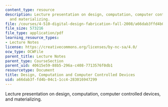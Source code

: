 ```yaml
---
content_type: resource
description: Lecture presentation on design, computation, computer controlled devices,
  and materializing.
file: /courses/4-510-digital-design-fabrication-fall-2008/a66dab3ffd4b04c11cc4283016947299_lec7a.pdf
file_size: 573216
file_type: application/pdf
learning_resource_types:
- Lecture Notes
license: https://creativecommons.org/licenses/by-nc-sa/4.0/
ocw_type: OCWFile
parent_title: Lecture Notes
parent_type: CourseSection
parent_uid: 40615e59-88b5-296a-c408-7713576f0db1
resourcetype: Document
title: Design, Computation and Computer Controlled Devices
uid: a66dab3f-fd4b-04c1-1cc4-283016947299
---
```

Lecture presentation on design, computation, computer controlled devices, and materializing.